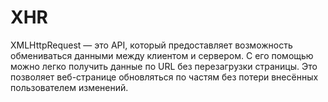 # XHR

XMLHttpRequest — это API, который предоставляет возможность обмениваться данными между клиентом и сервером. С его помощью можно легко получить данные по URL без перезагрузки страницы. Это позволяет веб-странице обновляться по частям без потери внесённых пользователем изменений.
